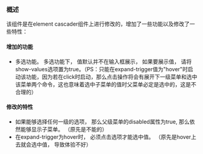 ### 概述

该组件是在element cascader组件上进行修改的，增加了一些功能以及修改了一些特性：

#### 增加的功能

- 多选功能。 多选功能下， 值默认并不在输入框展示， 如果要展示值， 请将show-values选项置为true。（PS：只能在expand-trigger值为"hover"时启动该功能，因为若在click时启动，那么点击操作将会有展开下一级菜单和选中该菜单两个命令，这也意味着选中子菜单的值时父菜单必定是选中的，这是不合理的）


#### 修改的特性

- 如果能够选择任何一级的选项， 那么父级菜单的disabled属性为true, 那么依然能够显示子菜单。 （原先是不能的）
- 在expand-trigger为hover时， 必须点击选项才能选中值。 （原先是hover上去就会选中值， 导致体验不好）
  
